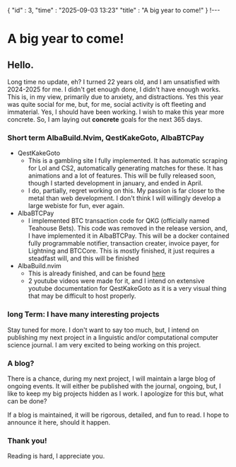 {
  "id" : 3,
  "time" : "2025-09-03 13:23"
  "title" : "A big year to come!"
} 
!---
# A big year to come!
## Hello.

Long time no update, eh?
I turned 22 years old, and I am unsatisfied with 2024-2025 for me. I didn't get enough done, I didn't have enough works. This is, in my view, primarily due to anxiety, and distractions. Yes this year was quite social for me, but, for me, social activity is oft fleeting and immaterial. Yes, I should have been working. I wish to make this year more concrete. So, I am laying out **concrete** goals for the next 365 days.

### Short term AlbaBuild.Nvim, QestKakeGoto, AlbaBTCPay

- QestKakeGoto
    - This is a gambling site I fully implemented. It has automatic scraping for Lol and CS2, automatically generating matches for these. It has animations and a lot of features. This will be fully released soon, though I started development in january, and ended in April.
    - I do, partially, regret working on this. My passion is far closer to the metal than web development. I don't think I will willingly develop a large webiste for fun, ever again.
- AlbaBTCPay
    - I implemented BTC transaction code for QKG (officially named Teahouse Bets). This code was removed in the release version, and, I have implemented it in AlbaBTCPay. This will be a docker contained fully programmable notifier, transaction creater, invoice payer, for Lightning and BTCCore. This is mostly finished, it just requires a steadfast will, and this will be finished
- AlbaBuild.nvim
    - This is already finished, and can be found [here](https://github.com/albassort/AlbaBuild.nvim)
    - 2 youtube videos were made for it, and I intend on extensive youtube documentation for QestKakeGoto as it is a very visual thing that may be difficult to host properly.

### long Term: I have many interesting projects

Stay tuned for more. I don't want to say too much, but, I intend on publishing my next project in a linguistic and/or computational computer science journal. I am very excited to being working on this project. 

### A blog?
There is a chance, during my next project, I will maintain a large blog of ongoing events. It will either be published with the journal, ongoing, but, I like to keep my big projects hidden as I work. I apologize for this but, what can be done? 

If a blog is maintained, it will be rigorous, detailed, and fun to read. I hope to announce it here, should it happen. 

### Thank you!

Reading is hard, I appreciate you.

